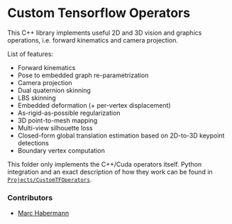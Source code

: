 # Custom Tensorflow Operators

This C++ library implements useful 2D and 3D vision and graphics operations, i.e. forward kinematics and camera projection.

List of features:
- Forward kinematics
- Pose to embedded graph re-parametrization
- Camera projection
- Dual quaternion skinning
- LBS skinning
- Embedded deformation (+ per-vertex displacement)
- As-rigid-as-possible regularization
- 3D point-to-mesh mapping
- Multi-view silhouette loss
- Closed-form global translation estimation based on 2D-to-3D keypoint detections
- Boundary vertex computation

This folder only implements the C++/Cuda operators itself. Python integration and an exact description of how they work can be found in [`Projects/CustomTFOperators`](Projects/CustomTFOperators).

### Contributors
- [Marc Habermann](https://people.mpi-inf.mpg.de/~mhaberma/)
